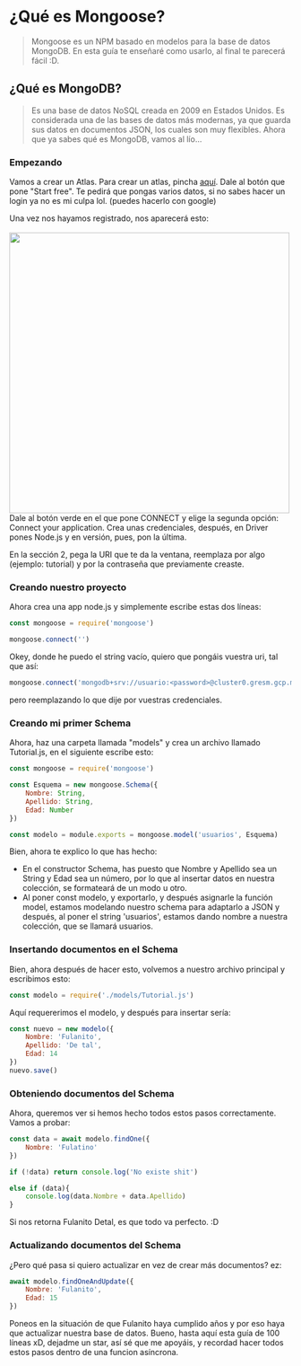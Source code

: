 # ¿Qué es Mongoose?
> Mongoose es un NPM basado en modelos para la base de datos MongoDB.
> En esta guía te enseñaré como usarlo, al final te parecerá fácil :D.

## ¿Qué es MongoDB?
> Es una base de datos NoSQL creada en 2009 en Estados Unidos.
> Es considerada una de las bases de datos más modernas, ya que guarda sus datos en documentos JSON, los cuales son muy flexibles.
> Ahora que ya sabes qué es MongoDB, vamos al lío...

### Empezando
Vamos a crear un Atlas. Para crear un atlas, pincha [aquí](https://mongodb.com/cloud/atlas).
Dale al botón que pone "Start free". Te pedirá que pongas varios datos, si no sabes hacer un login ya no es mi culpa lol.
(puedes hacerlo con google)

Una vez nos hayamos registrado, nos aparecerá esto:
<br>
<br>
<img src="https://i.imgur.com/vXsLGI3.png" width="500">
<br>
Dale al botón verde en el que pone CONNECT y elige la segunda opción: Connect your application.
Crea unas credenciales, después, en Driver pones Node.js y en versión, pues, pon la última.

En la sección 2, pega la URI que te da la ventana, reemplaza <dbname> por algo (ejemplo: tutorial)
y <password> por la contraseña que previamente creaste.

### Creando nuestro proyecto
Ahora crea una app node.js y simplemente escribe estas dos líneas:
```js
const mongoose = require('mongoose')

mongoose.connect('')
```
Okey, donde he puedo el string vacío, quiero que pongáis vuestra uri, tal que así:
```js
mongoose.connect('mongodb+srv://usuario:<password>@cluster0.gresm.gcp.mongodb.net/<dbname>?retryWrites=true&w=majority')
```
pero reemplazando lo que dije por vuestras credenciales.

### Creando mi primer Schema
Ahora, haz una carpeta llamada "models" y crea un archivo llamado Tutorial.js,
en el siguiente escribe esto:
```js
const mongoose = require('mongoose')

const Esquema = new mongoose.Schema({
    Nombre: String,
    Apellido: String,
    Edad: Number
})

const modelo = module.exports = mongoose.model('usuarios', Esquema)
```
Bien, ahora te explico lo que has hecho:
- En el constructor Schema, has puesto que Nombre y Apellido sea un String y Edad sea un número,
por lo que al insertar datos en nuestra colección, se formateará de un modo u otro.
- Al poner const modelo, y exportarlo, y después asignarle la función model, estamos modelando nuestro
schema para adaptarlo a JSON y después, al poner el string 'usuarios', estamos dando nombre a nuestra colección,
que se llamará usuarios.

### Insertando documentos en el Schema
Bien, ahora después de hacer esto, volvemos a nuestro archivo principal y escribimos esto:
```js
const modelo = require('./models/Tutorial.js')
```
Aquí requererimos el modelo, y después para insertar sería:
```js
const nuevo = new modelo({
    Nombre: 'Fulanito',
    Apellido: 'De tal',
    Edad: 14
})
nuevo.save()
```

### Obteniendo documentos del Schema
Ahora, queremos ver si hemos hecho todos estos pasos correctamente.
Vamos a probar:
```js
const data = await modelo.findOne({
    Nombre: 'Fulatino'
})

if (!data) return console.log('No existe shit')

else if (data){
    console.log(data.Nombre + data.Apellido)
}
```
Si nos retorna Fulanito Detal, es que todo va perfecto. :D

### Actualizando documentos del Schema
¿Pero qué pasa si quiero actualizar en vez de crear más documentos?
ez: 
```js
await modelo.findOneAndUpdate({
    Nombre: 'Fulanito',
    Edad: 15
})
```
Poneos en la situación de que Fulanito haya cumplido años y por eso haya que actualizar nuestra base de datos.
Bueno, hasta aquí esta guía de 100 líneas xD, dejadme un star, así sé que me apoyáis, y recordad hacer todos estos pasos
dentro de una funcion asíncrona.
